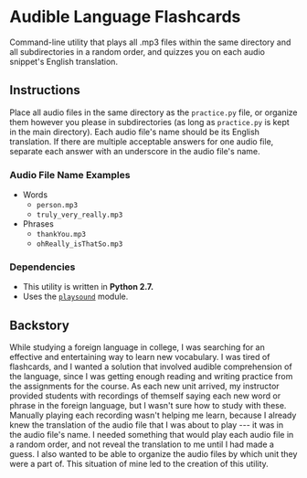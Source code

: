 # Audible Language Flashcards

Command-line utility that plays all .mp3 files within the same directory and all subdirectories in a random order, and quizzes you on each audio snippet's English translation.

## Instructions

Place all audio files in the same directory as the `practice.py` file, or organize them however you please in subdirectories (as long as `practice.py` is kept in the main directory). Each audio file's name should be its English translation. If there are multiple acceptable answers for one audio file, separate each answer with an underscore in the audio file's name.

### Audio File Name Examples

* Words
  * `person.mp3`
  * `truly_very_really.mp3`
* Phrases
  * `thankYou.mp3`
  * `ohReally_isThatSo.mp3`
  
### Dependencies

* This utility is written in **Python 2.7.**
* Uses the [`playsound`](https://pypi.org/project/playsound/) module.

## Backstory

While studying a foreign language in college, I was searching for an effective and entertaining way to learn new vocabulary. I was tired of flashcards, and I wanted a solution that involved audible comprehension of the language, since I was getting enough reading and writing practice from the assignments for the course. As each new unit arrived, my instructor provided students with recordings of themself saying each new word or phrase in the foreign language, but I wasn't sure how to study with these. Manually playing each recording wasn't helping me learn, because I already knew the translation of the audio file that I was about to play --- it was in the audio file's name. I needed something that would play each audio file in a random order, and not reveal the translation to me until I had made a guess. I also wanted to be able to organize the audio files by which unit they were a part of. This situation of mine led to the creation of this utility.
